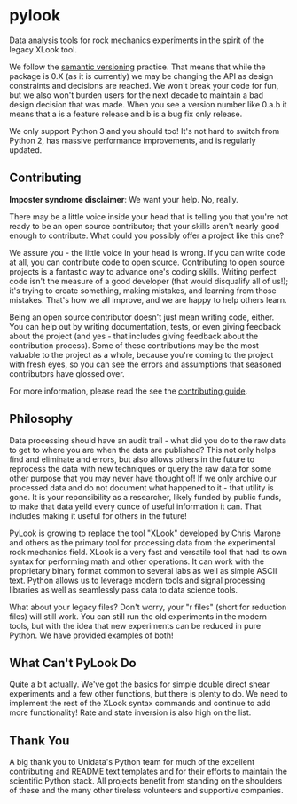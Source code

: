 # pylook

Data analysis tools for rock mechanics experiments in the spirit of the legacy XLook tool.

We follow the [semantic versioning](https://semver.org/) practice. That means that while the
package is 0.X (as it is currently) we may be changing the API as design constraints and
decisions are reached. We won't break your code for fun, but we also won't burden users for
the next decade to maintain a bad design decision that was made. When you see a version
number like 0.a.b it means that a is a feature release and b is a bug fix only release.

We only support Python 3 and you should too! It's not hard to switch from Python 2, has
massive performance improvements, and is regularly updated.

## Contributing
**Imposter syndrome disclaimer**: We want your help. No, really.

There may be a little voice inside your head that is telling you that you're not ready to be
an open source contributor; that your skills aren't nearly good enough to contribute. What
could you possibly offer a project like this one?

We assure you - the little voice in your head is wrong. If you can write code at all,
you can contribute code to open source. Contributing to open source projects is a fantastic
way to advance one's coding skills. Writing perfect code isn't the measure of a good developer
(that would disqualify all of us!); it's trying to create something, making mistakes, and
learning from those mistakes. That's how we all improve, and we are happy to help others learn.

Being an open source contributor doesn't just mean writing code, either. You can help out by
writing documentation, tests, or even giving feedback about the project (and yes - that
includes giving feedback about the contribution process). Some of these contributions may be
the most valuable to the project as a whole, because you're coming to the project with fresh
eyes, so you can see the errors and assumptions that seasoned contributors have glossed over.

For more information, please read the see the [contributing guide](https://github.com/leemangeophysicalllc/pylook/blob/master/CONTRIBUTING.md).

## Philosophy
Data processing should have an audit trail - what did you do to the raw data to get to where
you are when the data are published? This not only helps find and eliminate and errors, but
also allows others in the future to reprocess the data with new techniques or query the raw
data for some other purpose that you may never have thought of! If we only archive our
processed data and do not document what happened to it - that utility is gone. It is your
reponsibility as a researcher, likely funded by public funds, to make that data yeild every
ounce of useful information it can. That includes making it useful for others in the future!

PyLook is growing to replace the tool "XLook" developed by Chris Marone and others as the
primary tool for processing data from the experimental rock mechanics field. XLook is a very
fast and versatile tool that had its own syntax for performing math and other operations. It
can work with the proprietary binary format common to several labs as well as simple ASCII
text. Python allows us to leverage modern tools and signal processing libraries as well as
seamlessly pass data to data science tools.

What about your legacy files? Don't worry, your "r files" (short for reduction files) will
still work. You can still run the old experiments in the modern tools, but with the idea that
new experiments can be reduced in pure Python. We have provided examples of both!

## What Can't PyLook Do
Quite a bit actually. We've got the basics for simple double direct shear experiments and a
few other functions, but there is plenty to do. We need to implement the rest of the XLook
syntax commands and continue to add more functionality! Rate and state inversion is also
high on the list.

## Thank You
A big thank you to Unidata's Python team for much of the excellent contributing and README
text templates and for their efforts to maintain the scientific Python stack. All projects
benefit from standing on the shoulders of these and the many other tireless volunteers and
supportive companies.
